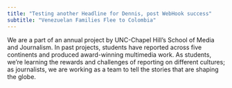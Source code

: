 ```yaml
---
title: "Testing another Headline for Dennis, post WebHook success"
subtitle: "Venezuelan Families Flee to Colombia"
---
```


We are a part of an annual project by UNC-Chapel Hill’s School of Media and Journalism. In past projects, students have reported across five continents and produced award-winning multimedia work. As students, we’re learning the rewards and challenges of reporting on different cultures; as journalists, we are working as a team to tell the stories that are shaping the globe.
